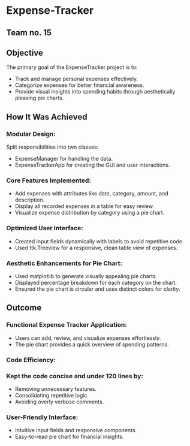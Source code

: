 # Expense-Tracker
## Team no. 15
## Objective
The primary goal of the ExpenseTracker project is to:

 - Track and manage personal expenses effectively.
 - Categorize expenses for better financial awareness.
 - Provide visual insights into spending habits through aesthetically pleasing pie charts.
## How It Was Achieved
### Modular Design:

Split responsibilities into two classes:
 - ExpenseManager for handling the data.
 - ExpenseTrackerApp for creating the GUI and user interactions.
### Core Features Implemented:

 - Add expenses with attributes like date, category, amount, and description.
 - Display all recorded expenses in a table for easy review.
 - Visualize expense distribution by category using a pie chart.
### Optimized User Interface:

 - Created input fields dynamically with labels to avoid repetitive code.
 - Used ttk.Treeview for a responsive, clean table view of expenses.
### Aesthetic Enhancements for Pie Chart:

 - Used matplotlib to generate visually appealing pie charts.
 - Displayed percentage breakdown for each category on the chart.
 - Ensured the pie chart is circular and uses distinct colors for clarity.
## Outcome
### Functional Expense Tracker Application:

 - Users can add, review, and visualize expenses effortlessly.
 - The pie chart provides a quick overview of spending patterns.
### Code Efficiency:

### Kept the code concise and under 120 lines by:
 - Removing unnecessary features.
 - Consolidating repetitive logic.
 - Avoiding overly verbose comments.
### User-Friendly Interface:

 - Intuitive input fields and responsive components.
 - Easy-to-read pie chart for financial insights.
